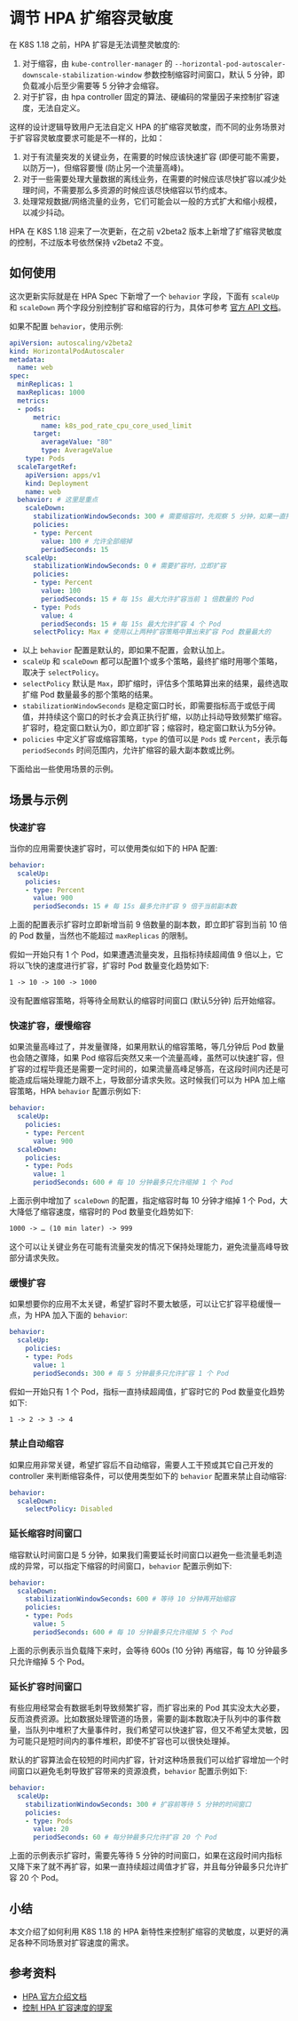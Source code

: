 # 调节 HPA 扩缩容灵敏度

在 K8S 1.18 之前，HPA 扩容是无法调整灵敏度的:

1. 对于缩容，由 `kube-controller-manager` 的 `--horizontal-pod-autoscaler-downscale-stabilization-window` 参数控制缩容时间窗口，默认 5 分钟，即负载减小后至少需要等 5 分钟才会缩容。
2. 对于扩容，由 hpa controller 固定的算法、硬编码的常量因子来控制扩容速度，无法自定义。

这样的设计逻辑导致用户无法自定义 HPA 的扩缩容灵敏度，而不同的业务场景对于扩容容灵敏度要求可能是不一样的，比如：

1. 对于有流量突发的关键业务，在需要的时候应该快速扩容 (即便可能不需要，以防万一)，但缩容要慢 (防止另一个流量高峰)。
2. 对于一些需要处理大量数据的离线业务，在需要的时候应该尽快扩容以减少处理时间，不需要那么多资源的时候应该尽快缩容以节约成本。
3. 处理常规数据/网络流量的业务，它们可能会以一般的方式扩大和缩小规模，以减少抖动。

HPA 在 K8S 1.18 迎来了一次更新，在之前 v2beta2 版本上新增了扩缩容灵敏度的控制，不过版本号依然保持 v2beta2 不变。

## 如何使用

这次更新实际就是在 HPA Spec 下新增了一个 `behavior` 字段，下面有 `scaleUp` 和 `scaleDown` 两个字段分别控制扩容和缩容的行为，具体可参考 [官方 API 文档](https://kubernetes.io/docs/reference/generated/kubernetes-api/v1.24/#hpascalingrules-v2beta2-autoscaling)。

如果不配置 `behavior`，使用示例:
```yaml
apiVersion: autoscaling/v2beta2
kind: HorizontalPodAutoscaler
metadata:
  name: web
spec:
  minReplicas: 1
  maxReplicas: 1000
  metrics:
  - pods:
      metric:
        name: k8s_pod_rate_cpu_core_used_limit
      target:
        averageValue: "80"
        type: AverageValue
    type: Pods
  scaleTargetRef:
    apiVersion: apps/v1
    kind: Deployment
    name: web
  behavior: # 这里是重点
    scaleDown:
      stabilizationWindowSeconds: 300 # 需要缩容时，先观察 5 分钟，如果一直持续需要缩容才执行缩容
      policies:
      - type: Percent
        value: 100 # 允许全部缩掉
        periodSeconds: 15
    scaleUp:
      stabilizationWindowSeconds: 0 # 需要扩容时，立即扩容
      policies:
      - type: Percent
        value: 100
        periodSeconds: 15 # 每 15s 最大允许扩容当前 1 倍数量的 Pod
      - type: Pods
        value: 4
        periodSeconds: 15 # 每 15s 最大允许扩容 4 个 Pod
      selectPolicy: Max # 使用以上两种扩容策略中算出来扩容 Pod 数量最大的
```

* 以上 `behavior` 配置是默认的，即如果不配置，会默认加上。
* `scaleUp` 和 `scaleDown` 都可以配置1个或多个策略，最终扩缩时用哪个策略，取决于 `selectPolicy`。
* `selectPolicy` 默认是 `Max`，即扩缩时，评估多个策略算出来的结果，最终选取扩缩 Pod 数量最多的那个策略的结果。
* `stabilizationWindowSeconds` 是稳定窗口时长，即需要指标高于或低于阈值，并持续这个窗口的时长才会真正执行扩缩，以防止抖动导致频繁扩缩容。扩容时，稳定窗口默认为0，即立即扩容；缩容时，稳定窗口默认为5分钟。
* `policies` 中定义扩容或缩容策略，`type` 的值可以是 `Pods` 或 `Percent`，表示每 `periodSeconds` 时间范围内，允许扩缩容的最大副本数或比例。


下面给出一些使用场景的示例。

## 场景与示例

### 快速扩容

当你的应用需要快速扩容时，可以使用类似如下的 HPA 配置:

```yaml
behavior:
  scaleUp:
    policies:
    - type: Percent
      value: 900
      periodSeconds: 15 # 每 15s 最多允许扩容 9 倍于当前副本数
```

上面的配置表示扩容时立即新增当前 9 倍数量的副本数，即立即扩容到当前 10 倍的 Pod 数量，当然也不能超过 `maxReplicas` 的限制。

假如一开始只有 1 个 Pod，如果遭遇流量突发，且指标持续超阈值 9 倍以上，它将以飞快的速度进行扩容，扩容时 Pod 数量变化趋势如下:

```txt
1 -> 10 -> 100 -> 1000
```

没有配置缩容策略，将等待全局默认的缩容时间窗口 (默认5分钟) 后开始缩容。

### 快速扩容，缓慢缩容

如果流量高峰过了，并发量骤降，如果用默认的缩容策略，等几分钟后 Pod 数量也会随之骤降，如果 Pod 缩容后突然又来一个流量高峰，虽然可以快速扩容，但扩容的过程毕竟还是需要一定时间的，如果流量高峰足够高，在这段时间内还是可能造成后端处理能力跟不上，导致部分请求失败。这时候我们可以为 HPA 加上缩容策略，HPA `behavior` 配置示例如下:

```yaml
behavior:
  scaleUp:
    policies:
    - type: Percent
      value: 900
  scaleDown:
    policies:
    - type: Pods
      value: 1
      periodSeconds: 600 # 每 10 分钟最多只允许缩掉 1 个 Pod
```

上面示例中增加了 `scaleDown` 的配置，指定缩容时每 10 分钟才缩掉 1 个 Pod，大大降低了缩容速度，缩容时的 Pod 数量变化趋势如下:

```txt
1000 -> … (10 min later) -> 999
```

这个可以让关键业务在可能有流量突发的情况下保持处理能力，避免流量高峰导致部分请求失败。

### 缓慢扩容

如果想要你的应用不太关键，希望扩容时不要太敏感，可以让它扩容平稳缓慢一点，为 HPA 加入下面的 `behavior`:

```yaml
behavior:
  scaleUp:
    policies:
    - type: Pods
      value: 1 
      periodSeconds: 300 # 每 5 分钟最多只允许扩容 1 个 Pod
```

假如一开始只有 1 个 Pod，指标一直持续超阈值，扩容时它的 Pod 数量变化趋势如下:

```txt
1 -> 2 -> 3 -> 4
```

### 禁止自动缩容

如果应用非常关键，希望扩容后不自动缩容，需要人工干预或其它自己开发的 controller 来判断缩容条件，可以使用类型如下的 `behavior` 配置来禁止自动缩容:

```yaml
behavior:
  scaleDown:
    selectPolicy: Disabled
```

### 延长缩容时间窗口

缩容默认时间窗口是 5 分钟，如果我们需要延长时间窗口以避免一些流量毛刺造成的异常，可以指定下缩容的时间窗口，`behavior` 配置示例如下:

```yaml
behavior:
  scaleDown:
    stabilizationWindowSeconds: 600 # 等待 10 分钟再开始缩容
    policies:
    - type: Pods
      value: 5 
      periodSeconds: 600 # 每 10 分钟最多只允许缩掉 5 个 Pod
```

上面的示例表示当负载降下来时，会等待 600s (10 分钟) 再缩容，每 10 分钟最多只允许缩掉 5 个 Pod。

### 延长扩容时间窗口

有些应用经常会有数据毛刺导致频繁扩容，而扩容出来的 Pod 其实没太大必要，反而浪费资源。比如数据处理管道的场景，需要的副本数取决于队列中的事件数量，当队列中堆积了大量事件时，我们希望可以快速扩容，但又不希望太灵敏，因为可能只是短时间内的事件堆积，即使不扩容也可以很快处理掉。

默认的扩容算法会在较短的时间内扩容，针对这种场景我们可以给扩容增加一个时间窗口以避免毛刺导致扩容带来的资源浪费，`behavior` 配置示例如下:

```yaml
behavior:
  scaleUp:
    stabilizationWindowSeconds: 300 # 扩容前等待 5 分钟的时间窗口
    policies:
    - type: Pods
      value: 20 
      periodSeconds: 60 # 每分钟最多只允许扩容 20 个 Pod
```

上面的示例表示扩容时，需要先等待 5 分钟的时间窗口，如果在这段时间内指标又降下来了就不再扩容，如果一直持续超过阈值才扩容，并且每分钟最多只允许扩容 20 个 Pod。

## 小结

本文介绍了如何利用 K8S 1.18 的 HPA 新特性来控制扩缩容的灵敏度，以更好的满足各种不同场景对扩容速度的需求。

## 参考资料

* [HPA 官方介绍文档](https://kubernetes.io/zh-cn/docs/tasks/run-application/horizontal-pod-autoscale/)
* [控制 HPA 扩容速度的提案](https://github.com/kubernetes/enhancements/tree/master/keps/sig-autoscaling/853-configurable-hpa-scale-velocity)
